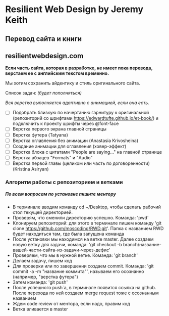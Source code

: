 # Resilient Web Design by Jeremy Keith

## Перевод сайта и книги
## resilientwebdesign.com

**Если часть сайта, которая в разработке, не имеет пока перевода, верстаем ее с английским текстом временно.**

Мы хотим сохранить айдентику и стиль оригинального сайта.

Список задач: *(будет пополняться)*

*Вся верстка выполняется адаптивно с анимацией, если она есть.*

- [ ] Подобрать близкую по начертанию гарнитуру к оригинальной (репозиторий со шрифтами https://edwardtufte.github.io/et-book/) и подключить к проекту шрифты через @font-face
- [ ] Верстка первого экрана главной страницы
- [ ] Верстка футера (Tatyana)
- [ ] Верстка оглавления без анимации (Anastasia Krivosheina)
- [ ] Создание анимации для оглавления (ховер-эффект)
- [ ] Верстка блока с цитатами "People are saying…" на главной странице
- [ ] Верстка абзацев "Formats" и "Audio"
- [ ] Верстка первой главы (целиком или часть по договоренности) (Kristina Asiryan)

### Алгоритм работы с репозиторием и ветками
##### По всем вопросам по установке пишите ментору 

- В терминале вводим команду cd ~/Desktop, чтобы сделать рабочий стол текущей директорией.
- Проверям, что сменили директорию успешно. Команда: 'pwd'
- Клонируем репозиторий: для этого в терминале пишем команду 'git clone https://github.com/moscoding/RWD.git'. Папка с названием RWD будет находиться там, где была запущена команда 
- После установки мы находимся на ветке master. Далее создаем новую ветку для задачи, команда: 'git checkout -b branch/название-вашей-части-сайта-из-задачи-через-дефис'
- Проверяем, что мы в нужной ветке. Команда: 'git branch'
- Делаем задачу, пишем код
- Для проверки или по завершении создаем commit. Команда: 'git commit -a -m "название коммита"', называем его осознанно (например, "верстка футера")
- Затем команда: 'git push'
- После успешного push`a, в терминале появится ссылка на github. После перехода по ней создаем merge request тоже с осознанным названием 
- Ждем code review от ментора, если надо, правим код 
- Ветка вливается в master